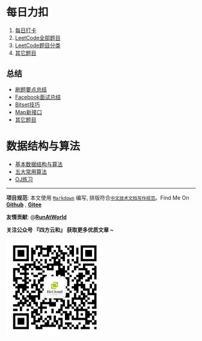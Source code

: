 # 每日力扣 

1. [每日打卡](每日打卡.md)
2. [LeetCode全部题目](LeetCode全部题目.md)
3. [LeetCode题目分类](LeetCode题目分类.md)
4. [其它题目](extras.md)

## 总结

- [刷题要点总结](others/Attention.md)
- [Facebook面试总结](others/Facebook.md)
- [Bitset技巧](others/BitSet.md)
- [Map新接口](others/Map.md)
- [其它题目](extras.md)


# 数据结构与算法

* [基本数据结构与算法](algorithms/README.md)
* [五大常用算法](algorithms/五大常用算法.md)
* [OJ练习](algorithms/oj.md)

----------------------------------------

**项目规范**: 本文使用 [`Markdown`](https://www.markdownguide.org/basic-syntax) 编写, 排版符合[`中文技术文档写作规范`](https://github.com/hbulpf/document-style-guide)。Find Me On [**Github**](https://github.com/hbulpf/LeetcodeEveryday) , [**Gitee**](https://gitee.com/sifangcloud/LeetcodeEveryday)

**友情贡献**: @[**RunAtWorld**](http://www.github.com/RunAtWorld)  &nbsp;  

**关注公众号 『四方云和』 获取更多优质文章 ~**

![sfyh_qrcode](sfyh_qrcode.jpg)

